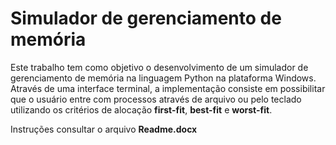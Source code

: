 # Simulador de gerenciamento de memória

Este trabalho tem como objetivo o desenvolvimento de um simulador de gerenciamento de memória na linguagem Python na plataforma Windows. Através de uma interface terminal, a implementação consiste em possibilitar que o usuário entre com processos através de arquivo ou pelo teclado utilizando os critérios de alocação **first-fit**, **best-fit** e **worst-fit**.

Instruções consultar o arquivo **Readme.docx**
